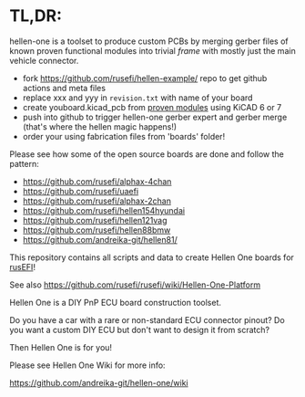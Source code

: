 # TL,DR: 

hellen-one is a toolset to produce custom PCBs by merging gerber files of known proven functional modules into trivial _frame_ with mostly just the main vehicle connector.

* fork https://github.com/rusefi/hellen-example/ repo to get github actions and meta files
* replace xxx and yyy in ``revision.txt`` with name of your board
* create youboard.kicad_pcb from [proven modules](https://github.com/andreika-git/hellen-one/tree/master/modules) using KiCAD 6 or 7
* push into github to trigger hellen-one gerber expert and gerber merge (that's where the hellen magic happens!)
* order your using fabrication files from 'boards' folder!

Please see how some of the open source boards are done and follow the pattern:

* https://github.com/rusefi/alphax-4chan
* https://github.com/rusefi/uaefi
* https://github.com/rusefi/alphax-2chan
* https://github.com/rusefi/hellen154hyundai
* https://github.com/rusefi/hellen121vag
* https://github.com/rusefi/hellen88bmw
* https://github.com/andreika-git/hellen81/

This repository contains all scripts and data to create Hellen One boards for [rusEFI](https://github.com/rusefi/rusefi)!

See also https://github.com/rusefi/rusefi/wiki/Hellen-One-Platform

Hellen One is a DIY PnP ECU board construction toolset.

Do you have a car with a rare or non-standard ECU connector pinout?
Do you want a custom DIY ECU but don't want to design it from scratch?

Then Hellen One is for you!

Please see Hellen One Wiki for more info:

https://github.com/andreika-git/hellen-one/wiki

